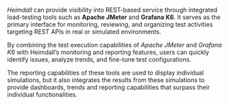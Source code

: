 _Heimdall_ can provide visibility into REST-based service through integrated load-testing tools such as **Apache JMeter** and **Grafana K6**. It serves as the primary interface for monitoring, reviewing, and organizing test activities targeting REST APIs in real or simulated environments.

By combining the test execution capabilities of _Apache JMeter_ and _Grafana K6_ with Heimdall’s monitoring and reporting features, users can quickly identify issues, analyze trends, and fine-tune test configurations.

The reporting capabilities of these tools are used to display individual simulations, but it also integrates the results from these simulations to provide dashboards, trends and reporting capabilities that surpass their individual functionalities.